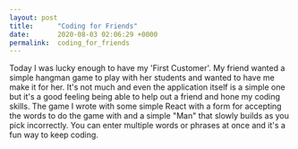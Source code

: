 ```yaml
---
layout: post
title:      "Coding for Friends"
date:       2020-08-03 02:06:29 +0000
permalink:  coding_for_friends
---
```



Today I was lucky enough to have my 'First Customer'. My friend wanted a simple hangman game to play with her students and wanted to have me make it for her. It's not much and even the application itself is a simple one but it's a good feeling being able to help out a friend and hone my coding skills. The game I wrote with some simple React with a form for accepting the words to do the game with and a simple "Man" that slowly builds as you pick incorrectly. You can enter multiple words or phrases at once and it's a fun way to keep coding.
